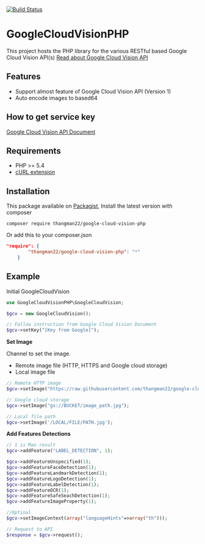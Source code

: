 [![Build Status](https://travis-ci.org/thangman22/google-cloud-vision-php.svg?branch=master)](https://travis-ci.org/thangman22/google-cloud-vision-php)
# GoogleCloudVisionPHP
This project hosts the PHP library for the various RESTful based Google Cloud Vision API(s) [Read about Google Cloud Vision API](https://cloud.google.com/vision/)

## Features
*   Support almost feature of Google Cloud Vision API (Version 1)
*   Auto encode images to based64

## How to get service key
[Google Cloud Vision API Document](https://cloud.google.com/vision/docs/getting-started)

## Requirements
*   PHP >= 5.4 
*   [cURL extension](http://php.net/manual/en/book.curl.php)

## Installation
This package available on [Packagist](https://packagist.org/packages/thangman22/google-cloud-vision-php), Install the latest version with composer
```
composer require thangman22/google-cloud-vision-php
```

Or add this to your composer.json

```json
"require": {
        "thangman22/google-cloud-vision-php": "*"
    }
```

## Example

Initial GoogleCloudVision
```php
use GoogleCloudVisionPHP\GoogleCloudVision;

$gcv = new GoogleCloudVision();

// Follow instruction from Google Cloud Vision Document
$gcv->setKey("[Key from Google]");
```

**Set Image**

Channel to set the image.
- Remote image file (HTTP, HTTPS and Google cloud storage)
- Local image file

```php
// Remote HTTP image
$gcv->setImage("https://raw.githubusercontent.com/thangman22/google-cloud-vision-php/master/examples/images/faulkner.jpg");

// Google cloud storage
$gcv->setImage("gs://BUCKET/image_path.jpg");

// Local file path
$gcv->setImage('/LOCAL/FILE/PATH.jpg');
```

**Add Features Detections**
```php
// 1 is Max result
$gcv->addFeature("LABEL_DETECTION", 1);

$gcv->addFeatureUnspecified(1);
$gcv->addFeatureFaceDetection(1);
$gcv->addFeatureLandmarkDetection(1);
$gcv->addFeatureLogoDetection(1);
$gcv->addFeatureLabelDetection(1);
$gcv->addFeatureOCR(1);
$gcv->addFeatureSafeSeachDetection(1);
$gcv->addFeatureImageProperty(1);

//Optinal
$gcv->setImageContext(array("languageHints"=>array("th")));

// Request to API
$response = $gcv->request();

```

